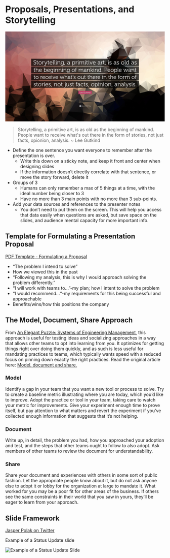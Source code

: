 # Proposals, Presentations, and Storytelling

![Storytelling, a primitive art, is as old as the beginning of mankind. People want to receive what's out there in the form of stories, not just facts, opionion, analysis. ~ Lee Gutkind](media/storytelling.png)

> Storytelling, a primitive art, is as old as the beginning of mankind. People want to receive what's out there in the form of stories, not just facts, opionion, analysis. ~ Lee Gutkind

- Define the one sentence you want everyone to remember after the presentation is over.
  - Write this down on a sticky note, and keep it front and center when designing slides
  - If the information doesn’t directly correlate with that sentence, or move the story forward, delete it
- Groups of 3
  - Humans can only remember a max of 5 things at a time, with the ideal number being closer to 3
  - Have no more than 3 main points with no more than 3 sub-points.
- Add your data sources and references to the presenter notes
  - You don’t need to put them on the screen. This will help you access that data easily when questions are asked, but save space on the slides, and audience mental capacity for more important info.

## Template for Formulating a Presentation Proposal

[PDF Template - Formulating a Proposal](media/[template]_formulating_a_proposal.pdf)

- “The problem I intend to solve”
- How we viewed this in the past
- “Following my analysis, this is why I would approach solving the problem differently.”
- “I will work with teams to...”-my plan; how I intent to solve the problem
- “I would recommend...“-my requirements for this being successful and approachable
- Benefits/wins/how this positions the company

## The Model, Document, Share Approach

From [An Elegant Puzzle: Systems of Engineering Management](https://navinc.atlassian.net/wiki/spaces/ENG/pages/2685435985), this approach is useful for testing ideas and socializing approaches in a way that allows other teams to opt into learning from you. It optimizes for getting things right over doing them quickly, and as such is less useful for mandating practices to teams, which typically wants speed with a reduced focus on pinning down exactly the right practices. Read the original article here: [Model, document and share.](https://lethain.com/model-document-share/)

### Model

Identify a gap in your team that you want a new tool or process to solve. Try to create a baseline metric illustrating where you are today, which you’d like to improve. Adopt the practice or tool in your team, taking care to watch your metric for improvements. Give your experiment enough time to prove itself, but pay attention to what matters and revert the experiment if you’ve collected enough information that suggests that it’s not helping.

### Document

Write up, in detail, the problem you had, how you approached your adoption and test, and the steps that other teams ought to follow to also adopt. Ask members of other teams to review the document for understandability.

### Share

Share your document and experiences with others in some sort of public fashion. Let the appropriate people know about it, but do not ask anyone else to adopt it or lobby for the organization at large to mandate it. What worked for you may be a poor fit for other areas of the business. If others see the same constraints in their world that you saw in yours, they’ll be eager to learn from your approach.

## Slide Framework

[Jasper Polak on Twitter](https://twitter.com/polak_jasper/status/1550816018158833667)

Example of a Status Update slide

![Example of a Status Update Slide](media/image-1.png)
